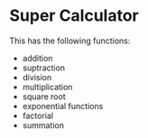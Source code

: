 # Super Calculator
This has the following functions:
* addition
* suptraction
* division
* multiplication
* square root
* exponential functions
* factorial
* summation
